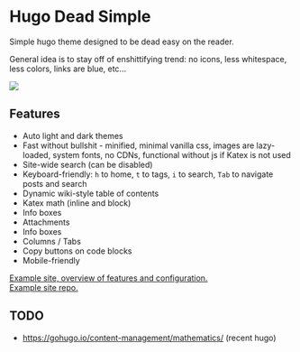 # Hugo Dead Simple

Simple hugo theme designed to be dead easy on the reader.

General idea is to stay off of enshittifying trend: no icons, less whitespace, less colors, links are blue, etc...

<img src="https://raw.githubusercontent.com/barklan/hugo-dead-simple/main/images/screenshot.png"/>

## Features

- Auto light and dark themes
- Fast without bullshit - minified, minimal vanilla css, images are lazy-loaded, system fonts, no CDNs, functional without js if Katex is not used
- Site-wide search (can be disabled)
- Keyboard-friendly: `h` to home, `t` to tags, `i` to search, `Tab` to navigate posts and search
- Dynamic wiki-style table of contents
- Katex math (inline and block)
- Info boxes
- Attachments
- Info boxes
- Columns / Tabs
- Copy buttons on code blocks
- Mobile-friendly

[Example site, overview of features and configuration.](https://hugo-dead-simple.netlify.app/post/hugo-dead-simple/) \
[Example site repo.](https://github.com/barklan/hugo-dead-simple-example)

## TODO

- https://gohugo.io/content-management/mathematics/ (recent hugo)
